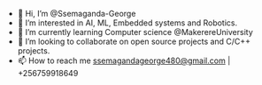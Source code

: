 - 👋 Hi, I’m @Ssemaganda-George
- 👀 I’m interested in AI, ML, Embedded systems and Robotics.
- 🌱 I’m currently learning Computer science @MakerereUniversity
- 💞️ I’m looking to collaborate on open source projects and C/C++ projects.
- 📫 How to reach me ssemagandageorge480@gmail.com | +256759918649

<!---
Ssemaganda-George/Ssemaganda-George is a ✨ special ✨ repository because its `README.md` (this file) appears on your GitHub profile.
You can click the Preview link to take a look at your changes.
--->

